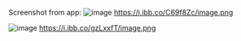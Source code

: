 Screenshot from app:
![image](https://i.ibb.co/C69f8Zc/image.png)
https://i.ibb.co/C69f8Zc/image.png

![image](https://i.ibb.co/gzLxxfT/image.png)
https://i.ibb.co/gzLxxfT/image.png
